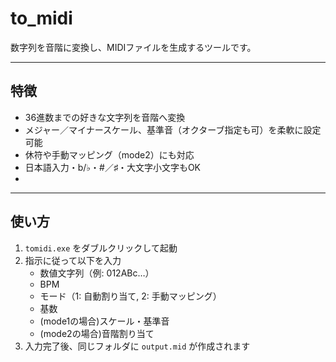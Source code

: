 # to_midi

数字列を音階に変換し、MIDIファイルを生成するツールです。

---

## 特徴

- 36進数までの好きな文字列を音階へ変換
- メジャー／マイナースケール、基準音（オクターブ指定も可）を柔軟に設定可能
- 休符や手動マッピング（mode2）にも対応
- 日本語入力・b/♭・#／♯・大文字小文字もOK
- 
---

## 使い方

1. `tomidi.exe` をダブルクリックして起動
2. 指示に従って以下を入力
    - 数値文字列（例: 012ABc…）
    - BPM
    - モード（1: 自動割り当て, 2: 手動マッピング）
    - 基数
    - (mode1の場合)スケール・基準音
    - (mode2の場合)音階割り当て
3. 入力完了後、同じフォルダに `output.mid` が作成されます
